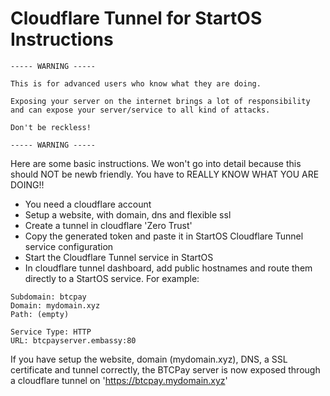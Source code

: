 # Cloudflare Tunnel for StartOS Instructions

```
----- WARNING -----

This is for advanced users who know what they are doing.

Exposing your server on the internet brings a lot of responsibility and can expose your server/service to all kind of attacks.

Don't be reckless!

----- WARNING -----
```

Here are some basic instructions. We won't go into detail because this should NOT be newb friendly. You have to REALLY KNOW WHAT YOU ARE DOING!!

* You need a cloudflare account
* Setup a website, with domain, dns and flexible ssl
* Create a tunnel in cloudflare 'Zero Trust'
* Copy the generated token and paste it in StartOS Cloudflare Tunnel service configuration
* Start the Cloudflare Tunnel service in StartOS
* In cloudflare tunnel dashboard, add public hostnames and route them directly to a StartOS service. For example: 

```
Subdomain: btcpay
Domain: mydomain.xyz
Path: (empty)

Service Type: HTTP
URL: btcpayserver.embassy:80
```

If you have setup the website, domain (mydomain.xyz), DNS, a SSL certificate and tunnel correctly, the BTCPay server is now exposed through a cloudflare tunnel on 'https://btcpay.mydomain.xyz'
